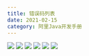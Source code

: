 ```yaml
---
title: 错误码列表
date: 2021-02-15
category: 阿里Java开发手册
---
```


![](./img/1.png)
![](./img/2.png)
![](./img/3.png)
![](./img/4.png)
![](./img/5.png)
![](./img/6.png)